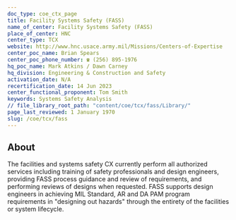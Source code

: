 ```yaml
---
doc_type: coe_ctx_page
title: Facility Systems Safety (FASS)
name_of_center: Facility Systems Safety (FASS)
place_of_center: HNC
center_type: TCX
website: http://www.hnc.usace.army.mil/Missions/Centers-of-Expertise
center_poc_name: Brian Spears
center_poc_phone_number: ☎ (256) 895-1976
hq_poc_name: Mark Atkins / Dawn Carney
hq_division: Engineering & Construction and Safety
activation_date: N/A
recertification_date: 14 Jun 2023
center_functional_proponent: Tom Smith
keywords: Systems Safety Analysis
// file_library_root_path: "content/coe/tcx/fass/Library/"
page_last_reviewed: 1 January 1970
slug: /coe/tcx/fass
---
```


## About

The facilities and systems safety CX currently perform all authorized services including training of safety professionals and design engineers, providing FASS process guidance and review of requirements, and performing reviews of designs when requested.  FASS supports design engineers in achieving MIL Standard, AR and DA PAM program requirements in "designing out hazards" through the entirety of the facilities or system lifecycle.


